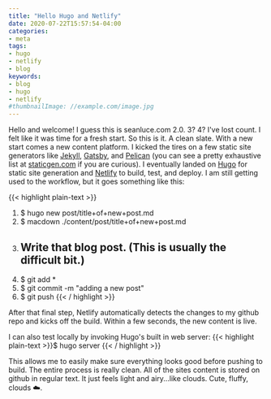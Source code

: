 ```yaml
---
title: "Hello Hugo and Netlify"
date: 2020-07-22T15:57:54-04:00
categories:
- meta
tags:
- hugo
- netlify
- blog
keywords:
- blog
- hugo
- netlify
#thumbnailImage: //example.com/image.jpg
---
```

Hello and welcome! I guess this is seanluce.com 2.0. 3? 4? I've lost count. I felt like it was time for a fresh start. So this is it. A clean slate. With a new start comes a new content platform. I kicked the tires on a few static site generators like [Jekyll](https://jekyllrb.com), [Gatsby](https://www.gatsbyjs.org), and [Pelican](https://blog.getpelican.com) (you can see a pretty exhaustive list at [staticgen.com](https://www.staticgen.com) if you are curious). I eventually landed on [Hugo](https://gohugo.io) for static site generation and [Netlify](https://www.netlify.com) to build, test, and deploy. I am still getting used to the workflow, but it goes something like this:

{{< highlight plain-text >}}
1. $ hugo new post/title+of+new+post.md
2. $ macdown ./content/post/title+of+new+post.md
3. ## Write that blog post. (This is usually the difficult bit.)
4. $ git add *
5. $ git commit -m "adding a new post"
6. $ git push
{{< / highlight >}}

After that final step, Netlify automatically detects the changes to my github repo and kicks off the build. Within a few seconds, the new content is live.

I can also test locally by invoking Hugo's built in web server: {{< highlight plain-text >}}$ hugo server {{< / highlight >}}

This allows me to easily make sure everything looks good before pushing to build. The entire process is really clean. All of the sites content is stored on github in regular text. It just feels light and airy...like clouds. Cute, fluffy, clouds :cloud:.
<!--more-->



